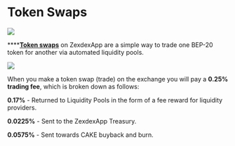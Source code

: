 # Token Swaps

![](../../.gitbook/images/swap-trade-header.png)

****[**Token swaps**](https://exchange.zexdex.app/#/swap) on ZexdexApp are a simple way to trade one BEP-20 token for another via automated liquidity pools.

![](../../.gitbook/images/screenshot-2021-04-19-at-6.11.54-pm.png)

When you make a token swap (trade) on the exchange you will pay a **0.25% trading fee**, which is broken down as follows:

**0.17%** - Returned to Liquidity Pools in the form of a fee reward for liquidity providers.

**0.0225%** - Sent to the ZexdexApp Treasury.

**0.0575%** - Sent towards CAKE buyback and burn.
